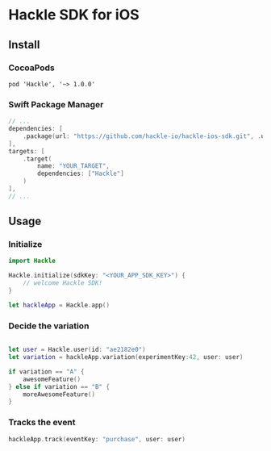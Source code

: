 # Hackle SDK for iOS

## Install

### CocoaPods

```
pod 'Hackle', '~> 1.0.0'
```

### Swift Package Manager

```swift
// ...
dependencies: [
    .package(url: "https://github.com/hackle-io/hackle-ios-sdk.git", .upToNextMinor("1.0.0"))
],
targets: [
    .target(
        name: "YOUR_TARGET",
        dependencies: ["Hackle"]
    )
],
// ...
```


## Usage

### Initialize

```swift
import Hackle

Hackle.initialize(sdkKey: "<YOUR_APP_SDK_KEY>") {
    // welcome Hackle SDK!
}

let hackleApp = Hackle.app()
```

### Decide the variation
```swift

let user = Hackle.user(id: "ae2182e0")
let variation = hackleApp.variation(experimentKey:42, user: user)

if variation == "A" {
    awesomeFeature()
} else if variation == "B" {
    moreAwesomeFeature()
}
```

### Tracks the event
```swift
hackleApp.track(eventKey: "purchase", user: user)
```